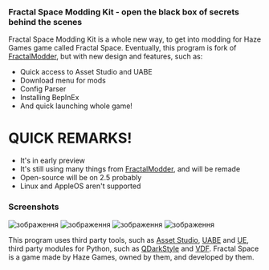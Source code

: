 ### Fractal Space Modding Kit - open the black box of secrets behind the scenes
Fractal Space Modding Kit is a whole new way, to get into modding for Haze Games game called Fractal Space. Eventually, this program is fork of [FractalModder](https://github.com/Angularity-Space/FractalModder), but with new design and features, such as:
 - Quick access to Asset Studio and UABE
 - Download menu for mods
 - Config Parser
 - Installing BepInEx
 - And quick launching whole game!
# QUICK REMARKS!
 - It's in early preview
 - It's still using many things from [FractalModder](https://github.com/Angularity-Space/FractalModder), and will be remade
 - Open-source will be on 2.5 probably
 - Linux and AppleOS aren't supported

### Screenshots
![зображення](https://user-images.githubusercontent.com/72987745/190471197-037d1339-80f5-4f67-ab92-914f865366fe.png)
![зображення](https://user-images.githubusercontent.com/72987745/190471295-7e58c1d0-d0ca-4fa0-9fe8-18e0c7d981cb.png)
![зображення](https://user-images.githubusercontent.com/72987745/190471343-0f1f49e8-4c1f-4d6c-b2bb-0c7399bbd8df.png)
![зображення](https://user-images.githubusercontent.com/72987745/190471363-eb228228-46ba-4625-835a-cc0627db31a2.png)


This program uses third party tools, such as [Asset Studio](https://github.com/Perfare/AssetStudio/releases), [UABE](https://github.com/SeriousCache/UABE) and [UE](https://github.com/sinai-dev/UnityExplorer), third party modules for Python, such as [QDarkStyle](https://github.com/ColinDuquesnoy/QDarkStyleSheet) and [VDF](https://pypi.org/project/vdf/). Fractal Space is a game made by Haze Games, owned by them, and developed by them.
